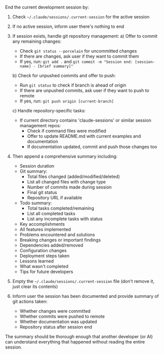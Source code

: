 End the current development session by:

1. Check `~/.claude/sessions/.current-session` for the active session
2. If no active session, inform user there's nothing to end
3. If session exists, handle git repository management:
   a) Offer to commit any remaining changes:
      - Check `git status --porcelain` for uncommitted changes
      - If there are changes, ask user if they want to commit them
      - If yes, run: `git add .` and `git commit -m "Session end: [session-name] - [brief summary]"`
   
   b) Check for unpushed commits and offer to push:
      - Run `git status` to check if branch is ahead of origin
      - If there are unpushed commits, ask user if they want to push to remote
      - If yes, run: `git push origin [current-branch]`
   
   c) Handle repository-specific tasks:
      - If current directory contains 'claude-sessions' or similar session management repos:
        * Check if command files were modified
        * Offer to update README.md with current examples and documentation
        * If documentation updated, commit and push those changes too
   
4. Then append a comprehensive summary including:
   - Session duration
   - Git summary:
     * Total files changed (added/modified/deleted)
     * List all changed files with change type
     * Number of commits made during session
     * Final git status
     * Repository URL if available
   - Todo summary:
     * Total tasks completed/remaining
     * List all completed tasks
     * List any incomplete tasks with status
   - Key accomplishments
   - All features implemented
   - Problems encountered and solutions
   - Breaking changes or important findings
   - Dependencies added/removed
   - Configuration changes
   - Deployment steps taken
   - Lessons learned
   - What wasn't completed
   - Tips for future developers

5. Empty the `~/.claude/sessions/.current-session` file (don't remove it, just clear its contents)
6. Inform user the session has been documented and provide summary of git actions taken:
   - Whether changes were committed
   - Whether commits were pushed to remote
   - Whether documentation was updated
   - Repository status after session end

The summary should be thorough enough that another developer (or AI) can understand everything that happened without reading the entire session.